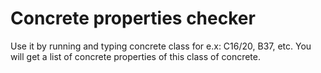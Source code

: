 # Concrete properties checker
Use it by running and typing concrete class for e.x: C16/20, B37, etc. You will get a list of concrete properties of this class of concrete.
